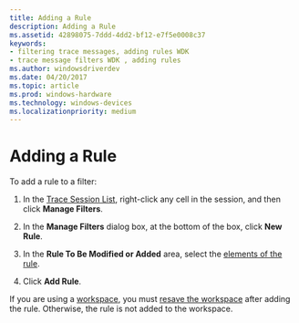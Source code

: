 ```yaml
---
title: Adding a Rule
description: Adding a Rule
ms.assetid: 42898075-7ddd-4dd2-bf12-e7f5e0008c37
keywords:
- filtering trace messages, adding rules WDK
- trace message filters WDK , adding rules
ms.author: windowsdriverdev
ms.date: 04/20/2017
ms.topic: article
ms.prod: windows-hardware
ms.technology: windows-devices
ms.localizationpriority: medium
---
```


# Adding a Rule


To add a rule to a filter:

1.  In the [Trace Session List](trace-session-list.md), right-click any cell in the session, and then click **Manage Filters**.

2.  In the **Manage Filters** dialog box, at the bottom of the box, click **New Rule**.

3.  In the **Rule To Be Modified or Added** area, select the [elements of the rule](filter-rule-elements.md).

4.  Click **Add Rule**.

If you are using a [workspace](using-traceview-workspaces.md), you must [resave the workspace](saving-or-resaving-a-workspace.md) after adding the rule. Otherwise, the rule is not added to the workspace.

 

 





